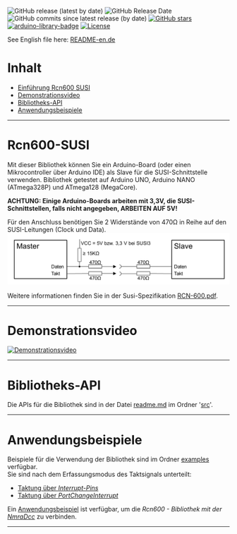 ![GitHub release (latest by date)](https://img.shields.io/github/v/release/Bomaker/Rcn600-de)
![GitHub Release Date](https://img.shields.io/github/release-date/Bomaker/Rcn600-de?color=blue&label=last%20release)<br/>
![GitHub commits since latest release (by date)](https://img.shields.io/github/commits-since/Bomaker/Rcn600-de/latest?color=orange)
[![GitHub stars](https://img.shields.io/github/stars/Bomaker/Rcn600-de)](https://github.com/Bomaker/Rcn600-de0/stargazers)<br/>
[![arduino-library-badge](https://www.ardu-badge.com/badge/Rcn600.svg)](https://www.ardu-badge.com/Rcn600)
[![License](https://img.shields.io/github/license/TheFidax/Rcn600)](#)

See English file here: [README-en.de](https://github.com/Bomaker/Rcn600-de/tree/master/Readme-en.de)

# Inhalt
* [Einführung Rcn600 SUSI](#Rcn600-SUSI)
* [Demonstrationsvideo](#Demonstrationsvideo)
* [Bibliotheks-API](#Bibliotheks-API)
* [Anwendungsbeispiele](#Anwendungsbeispiele)

------------

# Rcn600-SUSI
Mit dieser Bibliothek können Sie ein Arduino-Board (oder einen Mikrocontroller über Arduino IDE) als Slave für die SUSI-Schnittstelle verwenden.
Bibliothek getestet auf Arduino UNO, Arduino NANO (ATmega328P) und ATmega128 (MegaCore).</br>

**ACHTUNG: Einige Arduino-Boards arbeiten mit 3,3V, die SUSI-Schnittstellen, falls nicht angegeben, ARBEITEN AUF 5V!** 

Für den Anschluss benötigen Sie 2 Widerstände von 470Ω in Reihe auf den SUSI-Leitungen (Clock und Data).<br/>
<img src="https://github.com/Bomaker/Rcn600-de/blob/master/wiring.png" width="1280">

Weitere informationen finden Sie in der Susi-Spezifikation [RCN-600.pdf](https://github.com/Bomaker/Rcn600-de/blob/master/RCN-600.pdf).

------------

# Demonstrationsvideo
[![Demonstrationsvideo](https://img.youtube.com/vi/VzgkDouOvCY/0.jpg)](http://www.youtube.com/watch?v=VzgkDouOvCY)

------------

# Bibliotheks-API
Die APIs für die Bibliothek sind in der Datei [readme.md](https://github.com/Bomaker/Rcn600-de/blob/master/src/readme.md) im Ordner '[src](https://github.com/Bomaker/Rcn600-de/tree/master/src)'.</br>

------------

# Anwendungsbeispiele
Beispiele für die Verwendung der Bibliothek sind im Ordner [examples](https://github.com/Bomaker/Rcn600-de/tree/master/examples) verfügbar.</br>
Sie sind nach dem Erfassungsmodus des Taktsignals unterteilt:</br>
- [Taktung über *Interrupt-Pins*](https://github.com/Bomaker/Rcn600-de/tree/master/examples/Slave_Interrupt)
- [Taktung über *PortChangeInterrupt*](https://github.com/Bomaker/Rcn600-de/tree/master/examples/Slave_PortChangeInterrupt)

Ein [Anwendungsbeispiel](https://github.com/Bomaker/Rcn600-de/tree/master/examples/Slave_Rcn600_to_NmraDcc) ist verfügbar, um die *Rcn600 - Bibliothek mit der [NmraDcc](https://github.com/mrrwa/NmraDcc)* zu verbinden.</br>

------------
